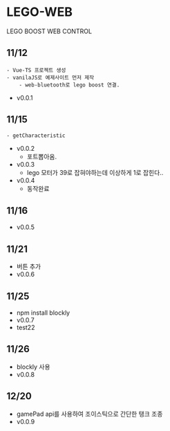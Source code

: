 # LEGO-WEB
LEGO BOOST WEB CONTROL

## 11/12
    - Vue-TS 프로젝트 생성
    - vanilaJS로 예제사이트 먼저 제작
        - web-bluetooth로 lego boost 연결.
 - v0.0.1
## 11/15
    - getCharacteristic
 - v0.0.2
    - 포트뽑아옴.
 - v0.0.3
    - lego 모터가 39로 잡혀야하는데 이상하게 1로 잡힌다..
 - v0.0.4
    - 동작완료
## 11/16
 - v0.0.5
## 11/21
 - 버튼 추가
 - v0.0.6
## 11/25
 - npm install blockly
 - v0.0.7
 - test22
## 11/26
 - blockly 사용
 - v0.0.8
## 12/20
 - gamePad api를 사용하여 조이스틱으로 간단한 탱크 조종
 - v0.0.9